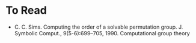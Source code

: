 # To Read

- C. C. Sims. Computing the order of a solvable permutation group. J. Symbolic Comput.,
9(5-6):699–705, 1990. Computational group theory
